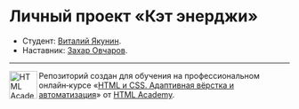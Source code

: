 # Личный проект «Кэт энерджи»

- Студент: [Виталий Якунин](https://up.htmlacademy.ru/adaptive/24/user/1416311).
- Наставник: [Захар Овчаров](https://htmlacademy.ru/profile/id906939).

---

<a href="https://htmlacademy.ru/intensive/adaptive"><img align="left" width="50" height="50" alt="HTML Academy" src="https://up.htmlacademy.ru/static/img/intensive/adaptive/logo-for-github-2.png"></a>

Репозиторий создан для обучения на профессиональном онлайн‑курсе «[HTML и CSS. Адаптивная вёрстка и автоматизация](https://htmlacademy.ru/intensive/adaptive)» от [HTML Academy](https://htmlacademy.ru).

[check-image]: https://github.com/htmlacademy-adaptive/1416311-cat-energy-24/workflows/Project%20check/badge.svg?branch=master
[check-url]: https://github.com/htmlacademy-adaptive/1416311-cat-energy-24/actions
